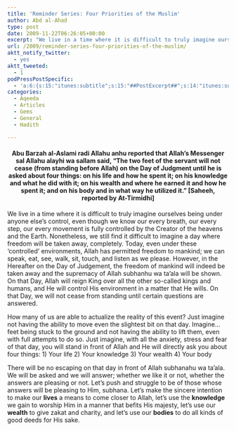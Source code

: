 ```yaml
---
title: 'Reminder Series: Four Priorities of the Muslim'
author: Abd al-Ahad
type: post
date: 2009-11-22T06:26:05+00:00
excerpt: "We live in a time where it is difficult to truly imagine ourselves being under anyone else's control, even though we know our every breath, our every step, our every movement is fully controlled by the Creator of the heavens and the Earth. Nonetheless, we still find it difficult to imagine a day where freedom will be taken away, completely..."
url: /2009/reminder-series-four-priorities-of-the-muslim/
aktt_notify_twitter:
  - yes
aktt_tweeted:
  - 1
podPressPostSpecific:
  - 'a:6:{s:15:"itunes:subtitle";s:15:"##PostExcerpt##";s:14:"itunes:summary";s:15:"##PostExcerpt##";s:15:"itunes:keywords";s:17:"##WordPressCats##";s:13:"itunes:author";s:10:"##Global##";s:15:"itunes:explicit";s:2:"No";s:12:"itunes:block";s:2:"No";}'
categories:
  - Aqeeda
  - Articles
  - Gems
  - General
  - Hadith

---
```

<h4 style="text-align: center;">
  Abu Barzah al-Aslami radi Allahu anhu reported that Allah’s Messenger sal Allahu alayhi wa sallam said, “The two feet of the servant will not cease (from standing before Allah) on the Day of Judgment until he is asked about four things: on his life and how he spent it; on his knowledge and what he did with it; on his wealth and where he earned it and how he spent it; and on his body and in what way he utilized it.” [Saheeh, reported by At-Tirmidhi]
</h4>

We live in a time where it is difficult to truly imagine ourselves being under anyone else&#8217;s control, even though we know our every breath, our every step, our every movement is fully controlled by the Creator of the heavens and the Earth. Nonetheless, we still find it difficult to imagine a day where freedom will be taken away, completely. Today, even under these &#8216;controlled&#8217; environments, Allah has permitted freedom to mankind; we can speak, eat, see, walk, sit, touch, and listen as we please. However, in the Hereafter on the Day of Judgement, the freedom of mankind will indeed be taken away and the supremacy of Allah subhanhu wa ta&#8217;ala will be shown. On that Day, Allah will reign King over all the other so-called kings and humans, and He will control His environment in a matter that He wills. On that Day, we will not cease from standing until certain questions are answered.

How many of us are able to actualize the reality of this event? Just imagine not having the ability to move even the slightest bit on that day. Imagine&#8230;feet being stuck to the ground and not having the ability to lift them, even with full attempts to do so. Just imagine, with all the anxiety, stress and fear of that day, you will stand in front of Allah and He will directly ask you about four things: 1) Your life 2) Your knowledge 3) Your wealth 4) Your body

There will be no escaping on that day in front of Allah subhanahu wa ta&#8217;ala. We will be asked and we will answer; whether we like it or not, whether the answers are pleasing or not. Let&#8217;s push and struggle to be of those whose answers will be pleasing to Him, subhana. Let&#8217;s make the sincere intention to make our **lives** a means to come closer to Allah, let&#8217;s use the **knowledge** we gain to worship Him in a manner that befits His majesty, let&#8217;s use our **wealth** to give zakat and charity, and let&#8217;s use our **bodies** to do all kinds of good deeds for His sake.